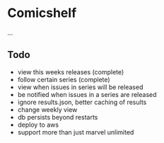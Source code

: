 # Comicshelf

...

## Todo

- view this weeks releases (complete)
- follow certain series (complete)
- view when issues in series will be released
- be notified when issues in a series are released
- ignore results.json, better caching of results
- change weekly view
- db persists beyond restarts
- deploy to aws
- support more than just marvel unlimited
